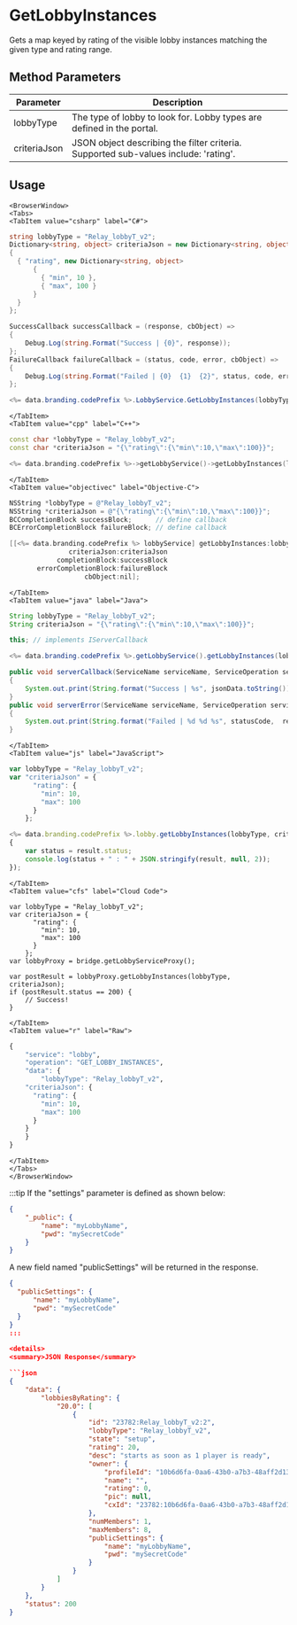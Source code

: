 # GetLobbyInstances

Gets a map keyed by rating of the visible lobby instances matching the given type and rating range.

<PartialServop service_name="lobby" operation_name="GET_LOBBY_INSTANCES" />

## Method Parameters

| Parameter    | Description                                                                         |
| ------------ | ----------------------------------------------------------------------------------- |
| lobbyType    | The type of lobby to look for. Lobby types are defined in the portal.               |
| criteriaJson | JSON object describing the filter criteria. Supported sub-values include: 'rating'. |

## Usage

```mdx-code-block
<BrowserWindow>
<Tabs>
<TabItem value="csharp" label="C#">
```

```csharp
string lobbyType = "Relay_lobbyT_v2";
Dictionary<string, object> criteriaJson = new Dictionary<string, object>
{
  { "rating", new Dictionary<string, object>
      {
        { "min", 10 },
        { "max", 100 }
      }
  }
};

SuccessCallback successCallback = (response, cbObject) =>
{
    Debug.Log(string.Format("Success | {0}", response));
};
FailureCallback failureCallback = (status, code, error, cbObject) =>
{
    Debug.Log(string.Format("Failed | {0}  {1}  {2}", status, code, error));
};

<%= data.branding.codePrefix %>.LobbyService.GetLobbyInstances(lobbyType, criteriaJson, successCallback, failureCallback);
```

```mdx-code-block
</TabItem>
<TabItem value="cpp" label="C++">
```

```cpp
const char *lobbyType = "Relay_lobbyT_v2";
const char *criteriaJson = "{\"rating\":{\"min\":10,\"max\":100}}";

<%= data.branding.codePrefix %>->getLobbyService()->getLobbyInstances(lobbyType, criteriaJson, this);
```

```mdx-code-block
</TabItem>
<TabItem value="objectivec" label="Objective-C">
```

```objectivec
NSString *lobbyType = @"Relay_lobbyT_v2";
NSString *criteriaJson = @"{\"rating\":{\"min\":10,\"max\":100}}";
BCCompletionBlock successBlock;      // define callback
BCErrorCompletionBlock failureBlock; // define callback

[[<%= data.branding.codePrefix %> lobbyService] getLobbyInstances:lobbyType
               criteriaJson:criteriaJson
            completionBlock:successBlock
       errorCompletionBlock:failureBlock
                   cbObject:nil];
```

```mdx-code-block
</TabItem>
<TabItem value="java" label="Java">
```

```java
String lobbyType = "Relay_lobbyT_v2";
String criteriaJson = "{\"rating\":{\"min\":10,\"max\":100}}";

this; // implements IServerCallback

<%= data.branding.codePrefix %>.getLobbyService().getLobbyInstances(lobbyType, criteriaJson, this);

public void serverCallback(ServiceName serviceName, ServiceOperation serviceOperation, JSONObject jsonData)
{
    System.out.print(String.format("Success | %s", jsonData.toString()));
}
public void serverError(ServiceName serviceName, ServiceOperation serviceOperation, int statusCode, int reasonCode, String jsonError)
{
    System.out.print(String.format("Failed | %d %d %s", statusCode,  reasonCode, jsonError.toString()));
}
```

```mdx-code-block
</TabItem>
<TabItem value="js" label="JavaScript">
```

```javascript
var lobbyType = "Relay_lobbyT_v2";
var "criteriaJson" = {
      "rating": {
        "min": 10,
        "max": 100
      }
    };

<%= data.branding.codePrefix %>.lobby.getLobbyInstances(lobbyType, criteriaJson, result =>
{
	var status = result.status;
	console.log(status + " : " + JSON.stringify(result, null, 2));
});
```

```mdx-code-block
</TabItem>
<TabItem value="cfs" label="Cloud Code">
```

```cfscript
var lobbyType = "Relay_lobbyT_v2";
var criteriaJson = {
      "rating": {
        "min": 10,
        "max": 100
      }
    };
var lobbyProxy = bridge.getLobbyServiceProxy();

var postResult = lobbyProxy.getLobbyInstances(lobbyType, criteriaJson);
if (postResult.status == 200) {
    // Success!
}
```

```mdx-code-block
</TabItem>
<TabItem value="r" label="Raw">
```

```r
{
	"service": "lobby",
	"operation": "GET_LOBBY_INSTANCES",
	"data": {
		"lobbyType": "Relay_lobbyT_v2",
    "criteriaJson": {
      "rating": {
        "min": 10,
        "max": 100
      }
    }
	}
}
```

```mdx-code-block
</TabItem>
</Tabs>
</BrowserWindow>
```

:::tip
If the "settings" parameter is defined as shown below:

```json
{
    "_public": {
        "name": "myLobbyName",
        "pwd": "mySecretCode"
    }
}
```

A new field named "publicSettings" will be returned in the response.

````json
{
  "publicSettings": {
      "name": "myLobbyName",
      "pwd": "mySecretCode"
  }
}
:::

<details>
<summary>JSON Response</summary>

```json
{
    "data": {
        "lobbiesByRating": {
            "20.0": [
                {
                    "id": "23782:Relay_lobbyT_v2:2",
                    "lobbyType": "Relay_lobbyT_v2",
                    "state": "setup",
                    "rating": 20,
                    "desc": "starts as soon as 1 player is ready",
                    "owner": {
                        "profileId": "10b6d6fa-0aa6-43b0-a7b3-48aff2d13312",
                        "name": "",
                        "rating": 0,
                        "pic": null,
                        "cxId": "23782:10b6d6fa-0aa6-43b0-a7b3-48aff2d13312:52kc0h19k0pnnjhnrp8pug7udd"
                    },
                    "numMembers": 1,
                    "maxMembers": 8,
                    "publicSettings": {
                        "name": "myLobbyName",
                        "pwd": "mySecretCode"
                    }
                }
            ]
        }
    },
    "status": 200
}
````

</details>
